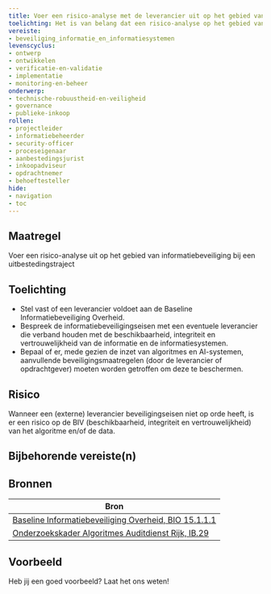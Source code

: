 ```yaml
---
title: Voer een risico-analyse met de leverancier uit op het gebied van informatiebeveiliging bij een uitbestedingstraject
toelichting: Het is van belang dat een risico-analyse op het gebied van informatiebeveiliging wordt uitgevoerd met een aanbieder van algoritmes of AI-systemen in het geval van een uitbestedingstraject.
vereiste:
- beveiliging_informatie_en_informatiesystemen
levenscyclus:
- ontwerp
- ontwikkelen
- verificatie-en-validatie
- implementatie
- monitoring-en-beheer
onderwerp:
- technische-robuustheid-en-veiligheid
- governance
- publieke-inkoop
rollen:
- projectleider
- informatiebeheerder
- security-officer
- proceseigenaar
- aanbestedingsjurist
- inkoopadviseur
- opdrachtnemer
- behoeftesteller
hide:
- navigation
- toc
---
```


<!-- tags -->

## Maatregel
Voer een risico-analyse uit op het gebied van informatiebeveiliging bij een uitbestedingstraject

## Toelichting
- Stel vast of een leverancier voldoet aan de Baseline Informatiebeveiliging Overheid.
- Bespreek de informatiebeveiligingseisen met een eventuele leverancier die verband houden met de beschikbaarheid, integriteit en vertrouwelijkheid van de informatie en de informatiesystemen.
- Bepaal of er, mede gezien de inzet van algoritmes en AI-systemen, aanvullende beveiligingsmaatregelen (door de leverancier of opdrachtgever) moeten worden getroffen om deze te beschermen.




## Risico
Wanneer een (externe) leverancier beveiligingseisen niet op orde heeft, is er een risico op de BIV (beschikbaarheid, integriteit en vertrouwelijkheid) van het algoritme en/of de data.

## Bijbehorende vereiste(n)

<!-- list_vereisten_on_maatregelen_page -->

## Bronnen

| Bron                        |
|-----------------------------|
| [Baseline Informatiebeveiliging Overheid, BIO 15.1.1.1](https://www.digitaleoverheid.nl/overzicht-van-alle-onderwerpen/cybersecurity/bio-en-ensia/baseline-informatiebeveiliging-overheid/) |
| [Onderzoekskader Algoritmes Auditdienst Rijk, IB.29](https://www.rijksoverheid.nl/documenten/rapporten/2023/07/11/onderzoekskader-algoritmes-adr-2023) |

## Voorbeeld

Heb jij een goed voorbeeld? Laat het ons weten!
